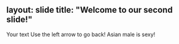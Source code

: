 layout: slide
title: "Welcome to our second slide!"
---
Your text
Use the left arrow to go back! Asian male is sexy!

